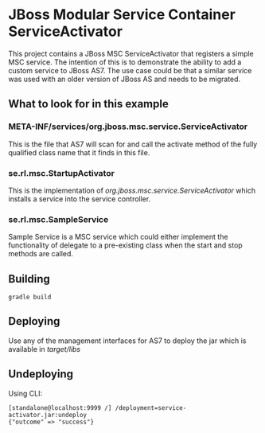 # JBoss Modular Service Container ServiceActivator
This project contains a JBoss MSC ServiceActivator that registers a simple MSC service. The intention
of this is to demonstrate the ability to add a custom service to JBoss AS7. The use case could be that 
a similar service was used with an older version of JBoss AS and needs to be migrated. 

## What to look for in this example

### META-INF/services/org.jboss.msc.service.ServiceActivator
This is the file that AS7 will scan for and call the activate method of the fully qualified class name
that it finds in this file.

### se.rl.msc.StartupActivator
This is the implementation of _org.jboss.msc.service.ServiceActivator_ which installs a service into the
service controller. 

### se.rl.msc.SampleService
Sample Service is a MSC service which could either implement the functionality 
of delegate to a pre-existing class when the start and stop methods are called.

## Building

    gradle build
    
## Deploying
Use any of the management interfaces for AS7 to deploy the jar which is available in _target/libs_

## Undeploying
Using CLI:

    [standalone@localhost:9999 /] /deployment=service-activator.jar:undeploy
	{"outcome" => "success"}
    
